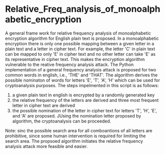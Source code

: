 # Relative_Freq_analysis_of_monoalphabetic_encryption
A general frame work for relative frequency analysis of monoalphabetic encryption algorithm for English plain text is proposed. In a monoalphabetic encryption there is only one possible mapping between a given letter in a plain text and a letter in cipher text. For example, the letter 'C' in plain text can be mapped to only 'E' in cipher text and no other letter can take 'E' as its representative in cipher text. This makes the encryption algorithm vulnerable to the reative frequency analysis attack. The Python implementation of a general frequency analysis attack is proposed for two common words in english, i.e., 'THE' and 'THAT'. The algorithm derives the possible nominaton of words for letters 'E', 'T', 'A', 'H' which can be used for cryptoanalysis purposes. The steps impelmented in this script is as follows:
1) a given plain text in english is encrypted by a randomly generated key
2) the relative frequency of the letters are derived and three most frequent letter in cipher text are derived
3) the possible nomination of the letter in cipher text for letters 'T', 'H', 'E', and 'A' are proposed. JUsing the nomination letter proposed by algorithm, the cryptoanalysis can be proceeded. 

Note: sinc the possible search area for all comboantions of all letters are prohibitive, since some human intervention is required for limiting the search area. The propsoed algorithm initiates the relative frequency analysis attack more feasible and easier. 
